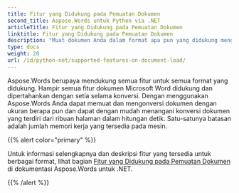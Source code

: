 ```yaml
---
title: Fitur yang Didukung pada Pemuatan Dokumen
second_title: Aspose.Words untuk Python via .NET
articleTitle: Fitur yang Didukung pada Pemuatan Dokumen
linktitle: Fitur yang Didukung pada Pemuatan Dokumen
description: "Muat dokumen Anda dalam format apa pun yang didukung menggunakan Python. Impor dan konversi dokumen dengan ukuran berapa pun."
type: docs
weight: 20
url: /id/python-net/supported-features-on-document-load/
---
```


Aspose.Words berupaya mendukung semua fitur untuk semua format yang didukung. Hampir semua fitur dokumen Microsoft Word didukung dan dipertahankan dengan setia selama konversi. Dengan menggunakan Aspose.Words Anda dapat memuat dan mengonversi dokumen dengan ukuran berapa pun dan dapat dengan mudah menangani konversi dokumen yang terdiri dari ribuan halaman dalam hitungan detik. Satu-satunya batasan adalah jumlah memori kerja yang tersedia pada mesin.

{{% alert color="primary" %}}

Untuk informasi selengkapnya dan deskripsi fitur yang tersedia untuk berbagai format, lihat bagian [Fitur yang Didukung pada Pemuatan Dokumen](/words/id/net/supported-features-on-document-load/) di dokumentasi Aspose.Words untuk .NET.

{{% /alert %}}